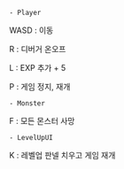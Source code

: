 	- Player
WASD : 이동

R : 디버거 온오프

L : EXP 추가 + 5

P : 게임 정지, 재개

	- Monster
F : 모든 몬스터 사망

	- LevelUpUI
K : 레벨업 판넬 치우고 게임 재개
